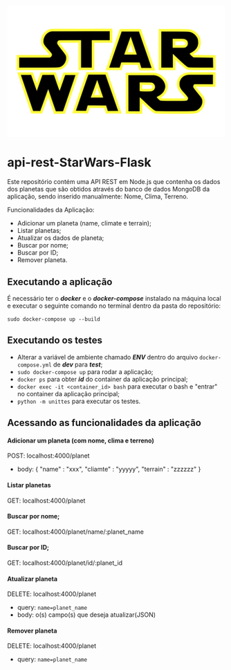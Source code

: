 ![STARWARS](docs/star-wars-logo.png?raw=true "Logo STARWARS")

# api-rest-StarWars-Flask

Este repositório contém uma API REST em Node.js que contenha os dados dos planetas que são obtidos através do banco de dados MongoDB da aplicação, sendo inserido manualmente: Nome, Clima, Terreno.

Funcionalidades da Aplicação:
 - Adicionar um planeta (name, climate e terrain);
 - Listar planetas;
 - Atualizar os dados de planeta;
 - Buscar por nome;
 - Buscar por ID;
 - Remover planeta.

## Executando a aplicação

É necessário ter o ***docker*** e o ***docker-compose*** instalado na máquina local e executar o seguinte comando no terminal dentro da pasta do repositório:

```
sudo docker-compose up --build
```

## Executando os testes

- Alterar a variável de ambiente chamado ***ENV*** dentro do arquivo ```docker-compose.yml``` de ***dev*** para ***test***;
- ```sudo docker-compose up``` para rodar a aplicação;
- ```docker ps``` para obter ***id*** do container da aplicação principal;
- ```docker exec -it <container_id> bash``` para executar o bash e "entrar" no container da aplicação principal;
- ```python -m unittes``` para executar os testes.

## Acessando as funcionalidades da aplicação

#### Adicionar um planeta (com nome, clima e terreno)

POST: localhost:4000/planet
 - body: { "name" : "xxx", "cliamte" : "yyyyy", "terrain" : "zzzzzz" }

#### Listar planetas

GET: localhost:4000/planet

#### Buscar por nome;

GET: localhost:4000/planet/name/:planet_name

#### Buscar por ID;

GET: localhost:4000/planet/id/:planet_id

#### Atualizar planeta

DELETE: localhost:4000/planet
 - query: ```name=planet_name```
 - body: o(s) campo(s) que deseja atualizar(JSON)

#### Remover planeta

DELETE: localhost:4000/planet
 - query: ```name=planet_name```
